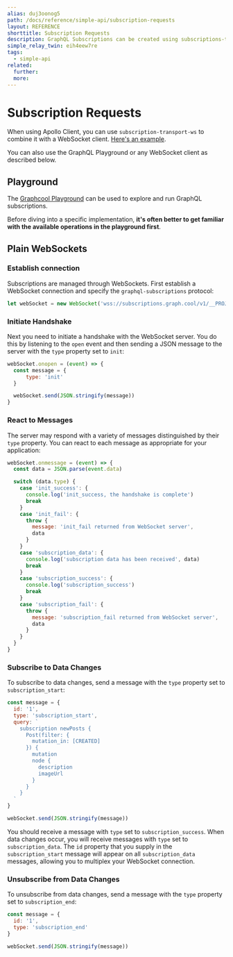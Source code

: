 ```yaml
---
alias: duj3oonog5
path: /docs/reference/simple-api/subscription-requests
layout: REFERENCE
shorttitle: Subscription Requests
description: GraphQL Subscriptions can be created using subscriptions-transport-ws or any WebSocket client.
simple_relay_twin: eih4eew7re
tags:
  - simple-api
related:
  further:
  more:
---
```


# Subscription Requests

When using Apollo Client, you can use `subscription-transport-ws` to combine it with a WebSocket client. [Here's an example](https://github.com/graphcool-examples/react-graphql/tree/master/subscriptions-with-apollo-instagram).

You can also use the GraphQL Playground or any WebSocket client as described below.

## Playground

The [Graphcool Playground]() can be used to explore and run GraphQL subscriptions.

Before diving into a specific implementation, **it's often better to get familiar with the available operations in the playground first**.

## Plain WebSockets

### Establish connection

Subscriptions are managed through WebSockets. First establish a WebSocket connection and specify the `graphql-subscriptions` protocol:

```javascript
let webSocket = new WebSocket('wss://subscriptions.graph.cool/v1/__PROJECT_ID__', 'graphql-subscriptions');
```
### Initiate Handshake

Next you need to initiate a handshake with the WebSocket server. You do this by listening to the `open` event and then sending a JSON message to the server with the `type` property set to `init`:

```javascript
webSocket.onopen = (event) => {
  const message = {
      type: 'init'
  }

  webSocket.send(JSON.stringify(message))
}
```

### React to Messages

The server may respond with a variety of messages distinguished by their `type` property. You can react to each message as appropriate for your application:

```javascript
webSocket.onmessage = (event) => {
  const data = JSON.parse(event.data)

  switch (data.type) {
    case 'init_success': {
      console.log('init_success, the handshake is complete')
      break
    }
    case 'init_fail': {
      throw {
        message: 'init_fail returned from WebSocket server',
        data
      }
    }
    case 'subscription_data': {
      console.log('subscription data has been received', data)
      break
    }
    case 'subscription_success': {
      console.log('subscription_success')
      break
    }
    case 'subscription_fail': {
      throw {
        message: 'subscription_fail returned from WebSocket server',
        data
      }
    }
  }
}
```

### Subscribe to Data Changes

To subscribe to data changes, send a message with the `type` property set to `subscription_start`:

```javascript
const message = {
  id: '1',
  type: 'subscription_start',
  query: `
    subscription newPosts {
      Post(filter: {
        mutation_in: [CREATED]
      }) {
        mutation
        node {
          description
          imageUrl
        }
      }
    }
  `
}

webSocket.send(JSON.stringify(message))
```

You should receive a message with `type` set to `subscription_success`. When data changes occur, you will receive messages with `type` set to `subscription_data`. The `id` property that you supply in the `subscription_start` message will appear on all `subscription_data` messages, allowing you to multiplex your WebSocket connection.

### Unsubscribe from Data Changes

To unsubscribe from data changes, send a message with the `type` property set to `subscription_end`:

```javascript
const message = {
  id: '1',
  type: 'subscription_end'
}

webSocket.send(JSON.stringify(message))
```

